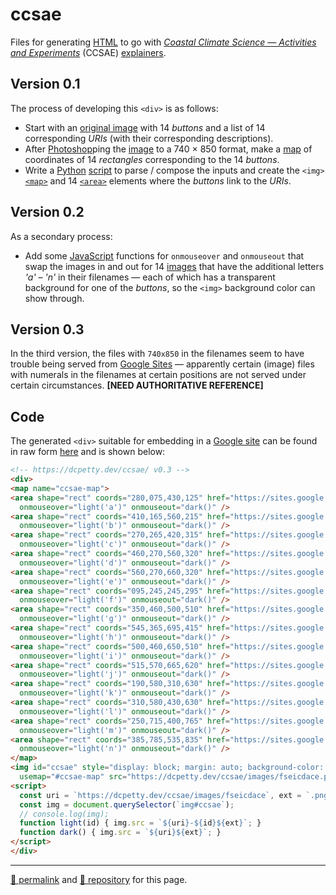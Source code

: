 # ccsae

Files for generating [HTML](./ccsae.html) to go with [*Coastal Climate Science &mdash; Activities and Experiments*](https://sites.google.com/view/coastal-climate-science) (CCSAE) [explainers](https://sites.google.com/view/coastal-climate-science/explainers).

## Version 0.1

The process of developing this `<div>` is as follows:

- Start with an [original image](./images/fseicdace-original.png) with 14 *buttons* and a list of 14 corresponding *URIs* (with their corresponding descriptions).
- After [Photoshop](https://www.adobe.com/products/photoshop.html)ping the [image](./images/fseicdace-740x850.png) to a 740 &#215; 850 format, make a [map](https://drive.google.com/file/d/1FprjDBazKrCQTaQn9zqDLBZvqCTdRRNK/) of coordinates of 14 *rectangles* corresponding to the 14 *buttons*.
- Write a [Python](https://docs.python.org/3/) [script](https://github.com/dcpetty/ccsae/blob/main/src/ccsae.py) to parse / compose the inputs and create the `<img>` [`<map>`](https://developer.mozilla.org/en-US/docs/Web/HTML/Element/map) and 14 [`<area>`](https://developer.mozilla.org/en-US/docs/Web/HTML/Element/area) elements where the *buttons* link to the *URIs*.

## Version 0.2

As a secondary process:

- Add some [JavaScript](https://typescriptlang.org/) functions for `onmouseover` and `onmouseout` that swap the images in and out for 14 [images](https://github.com/dcpetty/ccsae/tree/main/images) that have the additional letters *'a'* &ndash; *'n'* in their filenames &mdash; each of which has a transparent background for one of the *buttons*, so the `<img>` background color can show through. 

## Version 0.3

In the third version, the files with `740x850` in the filenames seem to have trouble being served from [Google Sites](https://sites.google.com/) &mdash; apparently certain (image) files with numerals in the filenames at certain positions are not served under certain circumstances. **[NEED AUTHORITATIVE REFERENCE]**

## Code

The generated `<div>` suitable for embedding in a [Google site](https://sites.google.com/) can be found in raw form [here](https://raw.githubusercontent.com/dcpetty/ccsae/refs/heads/main/ccsae.html) and is shown below:

```html
<!-- https://dcpetty.dev/ccsae/ v0.3 -->
<div>
<map name="ccsae-map">
<area shape="rect" coords="280,075,430,125" href="https://sites.google.com/view/coastal-climate-science/explainers/increasing-co2" alt="increasing co2 in the atmosphere"
  onmouseover="light('a')" onmouseout="dark()" />
<area shape="rect" coords="410,165,560,215" href="https://sites.google.com/view/coastal-climate-science/explainers/warmer-air" alt="warmer air and the greenhouse effect"
  onmouseover="light('b')" onmouseout="dark()" />
<area shape="rect" coords="270,265,420,315" href="https://sites.google.com/view/coastal-climate-science/explainers/warmer-ocean" alt="warmer ocean water"
  onmouseover="light('c')" onmouseout="dark()" />
<area shape="rect" coords="460,270,560,320" href="https://sites.google.com/view/coastal-climate-science/explainers/more-water-vapor" alt="more water vapor in the air"
  onmouseover="light('d')" onmouseout="dark()" />
<area shape="rect" coords="560,270,660,320" href="https://sites.google.com/view/coastal-climate-science/explainers/melting-glaciers" alt="melting glaciers and ice sheets"
  onmouseover="light('e')" onmouseout="dark()" />
<area shape="rect" coords="095,245,245,295" href="https://sites.google.com/view/coastal-climate-science/explainers/ocean-acidification" alt="ocean acidification"
  onmouseover="light('f')" onmouseout="dark()" />
<area shape="rect" coords="350,460,500,510" href="https://sites.google.com/view/coastal-climate-science/explainers/sea-level" alt="rising sea level"
  onmouseover="light('g')" onmouseout="dark()" />
<area shape="rect" coords="545,365,695,415" href="https://sites.google.com/view/coastal-climate-science/explainers/water-salinity" alt="regional changes in water salinity"
  onmouseover="light('h')" onmouseout="dark()" />
<area shape="rect" coords="500,460,650,510" href="https://sites.google.com/view/coastal-climate-science/explainers/ocean-circulation" alt="changes to atlantic ocean circulation"
  onmouseover="light('i')" onmouseout="dark()" />
<area shape="rect" coords="515,570,665,620" href="https://sites.google.com/view/coastal-climate-science/explainers/extreme-weather" alt="extreme and changing weather"
  onmouseover="light('j')" onmouseout="dark()" />
<area shape="rect" coords="190,580,310,630" href="https://sites.google.com/view/coastal-climate-science/explainers/less-dissolved-oxygen" alt="less dissolved oxygen in water"
  onmouseover="light('k')" onmouseout="dark()" />
<area shape="rect" coords="310,580,430,630" href="https://sites.google.com/view/coastal-climate-science/explainers/algal-blooms" alt="harmful algal blooms (habs)"
  onmouseover="light('l')" onmouseout="dark()" />
<area shape="rect" coords="250,715,400,765" href="https://sites.google.com/view/coastal-climate-science/explainers/harm-to-marine" alt="harm to marine life"
  onmouseover="light('m')" onmouseout="dark()" />
<area shape="rect" coords="385,785,535,835" href="https://sites.google.com/view/coastal-climate-science/explainers/harm-to-human" alt="harm to human and terrestrial life"
  onmouseover="light('n')" onmouseout="dark()" />
</map>
<img id="ccsae" style="display: block; margin: auto; background-color: gold;"
  usemap="#ccsae-map" src="https://dcpetty.dev/ccsae/images/fseicdace.png" alt="ccsae" />
<script>
  const uri = `https://dcpetty.dev/ccsae/images/fseicdace`, ext = `.png`;
  const img = document.querySelector(`img#ccsae`);
  // console.log(img);
  function light(id) { img.src = `${uri}-${id}${ext}`; }
  function dark() { img.src = `${uri}${ext}`; }
</script>
</div>
```

<hr>

[&#128279; permalink](https://dcpetty.github.io/ccsae/) and [&#128297; repository](https://github.com/dcpetty/ccsae/) for this page.
